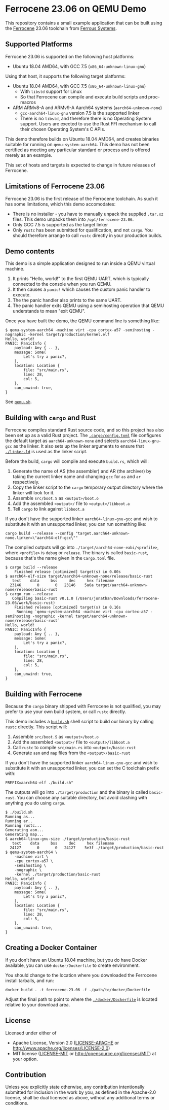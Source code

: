 # Ferrocene 23.06 on QEMU Demo

This repository contains a small example application that can be built using the
[Ferrocene] 23.06 toolchain from [Ferrous Systems].

[Ferrocene]: https://ferrocene.dev
[Ferrous Systems]: https://ferrous-systems.com

## Supported Platforms

Ferrocene 23.06 is supported on the following host platforms:

* Ubuntu 18.04 AMD64, with GCC 7.5 (`x86_64-unknown-linux-gnu`)

Using that host, it supports the following target platforms:

* Ubuntu 18.04 AMD64, with GCC 7.5 (`x86_64-unknown-linux-gnu`)
  * With `libstd` support for Linux
  * So that Ferrocene can compile and execute build scripts and proc-macros
* ARM ARMv8-A and ARMv9-A Aarch64 systems (`aarch64-unknown-none`)
  * `gcc-aarch64-linux-gnu` version 7.5 is the supported linker
  * There is no `libstd`, and therefore there is no Operating System support.
    Users are exected to use the Rust FFI mechanism to call their chosen
    Operating System's C APIs.

This demo therefore builds on Ubuntu 18.04 AMD64, and creates binaries suitable
for running on `qemu-system-aarch64`. This demo has not been certified as
meeting any particular standard or process and is offered merely as an example.

This set of hosts and targets is expected to change in future releases of
Ferrocene.

## Limitations of Ferrocene 23.06

Ferrocene 23.06 is the first release of the Ferrocene toolchain. As such it has
some limitations, which this demo accomodates:

* There is no installer - you have to manually unpack the supplied `.tar.xz`
  files. This demo unpacks them into `/opt/ferrocene-23.06`.
* Only GCC 7.5 is supported as the target linker
* Only `rustc` has been submitted for qualification, and not `cargo`. You should
  therefore arrange to call `rustc` directly in your production builds.

## Demo contents

This demo is a simple application designed to run inside a QEMU virtual machine.

1. It prints "Hello, world!" to the first QEMU UART, which is typically
   connected to the console when you run QEMU.
2. It then causes a `panic!` which causes the custom panic handler to execute.
3. The the panic handler also prints to the same UART.
4. The panic handler exits QEMU using a semihosting operation that QEMU
   understands to mean "exit QEMU".

Once you have built the demo, the QEMU command line is something like:

```console
$ qemu-system-aarch64 -machine virt -cpu cortex-a57 -semihosting -nographic -kernel target/production/kernel.elf
Hello, world!
PANIC: PanicInfo {
    payload: Any { .. },
    message: Some(
        Let's try a panic?,
    ),
    location: Location {
        file: "src/main.rs",
        line: 28,
        col: 5,
    },
    can_unwind: true,
}
```

See [`qemu.sh`](./qemu.sh).

## Building with `cargo` and Rust

Ferrocene compiles standard Rust source code, and so this project has also been
set up as a valid Rust project. The [`.cargo/config.toml`](./.cargo/config.toml)
file configures the default target as `aarch64-unknown-none` and selects
`aarch64-linux-gnu-gcc` as the linker. It also sets up the linker arguments to
ensure that [`./linker.ld`](./linker.ld) is used as the linker script.

Before the build, `cargo` will compile and execute `build.rs`, which will:

1. Generate the name of AS (the assembler) and AR (the archiver) by taking the
   current linker name and changing `gcc` for `as` and `ar` respectively.
2. Copy the linker script to the `cargo` temporary output directory where the
   linker will look for it.
3. Assemble `src/boot.S` as `<output>/boot.o`
4. Add the assembled `<output>/` file to `<output>/libboot.a`
5. Tell `cargo` to link against `libboot.a`

If you don't have the supported linker `aarch64-linux-gnu-gcc` and wish to
substitute it with an unsupported linker, you can run something like:

```console
cargo build --release --config "target.aarch64-unknown-none.linker=\"aarch64-elf-gcc\""
```

The compiled outputs will go into `./target/aarch64-none-eabi/<profile>`, where
`<profile>` is `debug` or `release`. The binary is called `basic-rust`, because
that's the name given in the `Cargo.toml` file.

```console
$ cargo build --release
    Finished release [optimized] target(s) in 0.00s
$ aarch64-elf-size target/aarch64-unknown-none/release/basic-rust
   text    data     bss     dec     hex filename
  23146       0       0   23146    5a6a target/aarch64-unknown-none/release/basic-rust
$ cargo run --release
   Compiling basic-rust v0.1.0 (/Users/jonathan/Downloads/ferrocene-23.06/work/basic-rust)
    Finished release [optimized] target(s) in 0.16s
     Running `qemu-system-aarch64 -machine virt -cpu cortex-a57 -semihosting -nographic -kernel target/aarch64-unknown-none/release/basic-rust`
Hello, world!
PANIC: PanicInfo {
    payload: Any { .. },
    message: Some(
        Let's try a panic?,
    ),
    location: Location {
        file: "src/main.rs",
        line: 28,
        col: 5,
    },
    can_unwind: true,
}
```

## Building with Ferrocene

Because the `cargo` binary shipped with Ferrocene is not qualified, you may
prefer to use your own build system, or call `rustc` directly.

This demo includes a [`build.sh`](./build.sh) shell script to build our binary
by calling `rustc` directly. This script will:

1. Assemble `src/boot.S` as `<output>/boot.o`
2. Add the assembled `<output>/` file to `<output>/libboot.a`
3. Call `rustc` to compile `src/main.rs` into `<output>/basic-rust`
4. Generate `asm` and `map` files from the `<output>/basic-rust`

If you don't have the supported linker `aarch64-linux-gnu-gcc` and wish to
substitute it with an unsupported linker, you can set the C toolchain prefix
with:

```console
PREFIX=aarch64-elf ./build.sh"
```

The outputs will go into `./target/production` and the binary is called
`basic-rust`. You can choose any suitable directory, but avoid clashing with
anything you do using `cargo`.

```console
$ ./build.sh
Running as...
Running ar..
Running rustc...
Generating asm...
Generating map...
$ aarch64-linux-gnu-size ./target/production/basic-rust
   text    data     bss     dec     hex filename
  24127       0       0   24127    5e3f ./target/production/basic-rust
$ qemu-system-aarch64 \
    -machine virt \
    -cpu cortex-a57 \
    -semihosting \
    -nographic \
    -kernel ./target/production/basic-rust
Hello, world!
PANIC: PanicInfo {
    payload: Any { .. },
    message: Some(
        Let's try a panic?,
    ),
    location: Location {
        file: "src/main.rs",
        line: 28,
        col: 5,
    },
    can_unwind: true,
}
```

## Creating a Docker Container

If you don't have an Ubuntu 18.04 machine, but you do have Docker available, you
can use `docker/Dockerfile` to create environment.

You should change to the location where you downloaded the Ferrocene install
tarballs, and run:

```console
docker build . -t ferrocene-23.06 -f ./path/to/docker/Dockerfile
```

Adjust the final path to point to where the
[`./docker/Dockerfile`](./docker/Dockerfile) is located relative to your
download area.

## License

Licensed under either of

* Apache License, Version 2.0 ([LICENSE-APACHE](../LICENSE-APACHE) or
  <http://www.apache.org/licenses/LICENSE-2.0>)
* MIT license ([LICENSE-MIT](../LICENSE-MIT) or
<http://opensource.org/licenses/MIT>) at your option.

## Contribution

Unless you explicitly state otherwise, any contribution intentionally submitted
for inclusion in the work by you, as defined in the Apache-2.0 license, shall be
dual licensed as above, without any additional terms or conditions.
